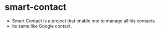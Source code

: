 # smart-contact
* Smart Contact is a project that enable one to manage all his contacts.
* its same like Google contact.
